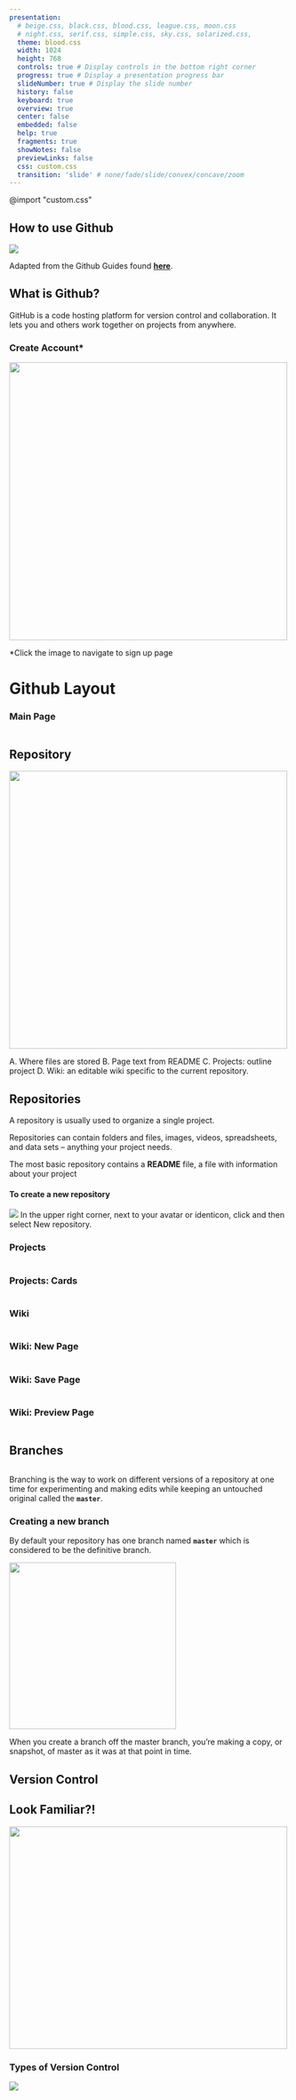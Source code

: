 ```yaml
---
presentation:
  # beige.css, black.css, blood.css, league.css, moon.css
  # night.css, serif.css, simple.css, sky.css, solarized.css,
  theme: blood.css
  width: 1024
  height: 768
  controls: true # Display controls in the bottom right corner
  progress: true # Display a presentation progress bar
  slideNumber: true # Display the slide number
  history: false
  keyboard: true
  overview: true
  center: false
  embedded: false
  help: true
  fragments: true
  showNotes: false
  previewLinks: false
  css: custom.css
  transition: 'slide' # none/fade/slide/convex/concave/zoom
---
```


@import "custom.css"


<!-- slide  -->
## How to use Github
![](https://pbs.twimg.com/profile_images/616309728688238592/pBeeJQDQ.png)


Adapted from the Github Guides found [**here**](https://guides.github.com).


<!-- slide id="" style="text-align: left" data-background-color="" -->
## What is Github?
GitHub is a code hosting platform for version control and collaboration. It lets you and others work together on projects from anywhere.


<!-- slide id="" data-background-color="" -->


<h3>Create Account*</h3>
<a href="https://github.com/join?source=header-repo"><img src="/assets/github-create-account.png" alt="" height=500></a><p>*Click the image to navigate to sign up page</p>


<!-- slide id="" data-background-color="" -->


<h1 >Github Layout</h1>

<!-- slide id="" style="text-align: left" data-background-color=""  -->

<h3>Main Page</h3><img src="/assets/github-main2.png" alt="">

<!-- slide id="" data-background-color="" style="text-align: left" -->
## Repository
<img src="/assets/github-layout-label.png" alt="" height=500>

A. Where files are stored
B. Page text from README
C. Projects: outline project
D. Wiki: an editable wiki specific to the current repository.


<!-- slide id="" data-background-color="" style="text-align: left;" vertical=true -->

## Repositories
A repository is usually used to organize a single project.

Repositories can contain folders and files, images, videos, spreadsheets, and data sets – anything your project needs.

The most basic repository contains a __README__ file, a file with information about your project

<!-- slide id="" style="text-align: left" data-background-color="" vertical=true -->

#### To create a new repository
![](https://guides.github.com/activities/hello-world/create-new-repo.png)
In the upper right corner, next to your avatar or identicon, click  and then select New repository.

<!-- slide id="" data-background-color="" -->

<h3>Projects</h3>
    <img src="/assets/github-projects-main.png" alt="">


<!-- slide id="" data-background-color="" vertical=true -->

<h3>Projects: Cards</h3>
    <img src="/assets/github-projects-cards.png" alt="">



<!-- slide id="" style="text-align: left" data-background-color="" -->

<h3>Wiki</h3>
  <img src="/assets/github-wiki.png" alt="">

<!-- slide id="" data-background-color="" vertical=true -->

  <h3>Wiki: New Page</h3>
  <img src="/assets/github-wiki-new.png" alt="">

<!-- slide id="" style="text-align: left" data-background-color="" vertical=true-->

<h3>Wiki: Save Page</h3>

<img src="/assets/github-wiki-save.png" alt="">

<!-- slide id="" style="text-align: left" data-background-color="" vertical=true -->

<h3>Wiki: Preview Page</h3>

<img src="/assets/github-wiki-preview.png" alt="">



<!-- slide id="" data-background-color="" style="text-align: justify" -->

## Branches
<img src="https://guides.github.com/activities/hello-world/branching.png" alt="">

Branching is the way to work on different versions of a repository at one time for experimenting and making edits while keeping an untouched original called the __`master`__.

<!-- slide id="" style="text-align: justify" data-background-color="" vertical=true -->

<h3>Creating a new branch</h3>

By default your repository has one branch named __`master`__ which is considered to be the definitive branch.

<section>
    <img src="https://guides.github.com/activities/hello-world/readme-edits.gif" alt="" width="300" id="image-left">
    <p id="text-right">When you create a branch off the master branch, you’re making a copy, or snapshot, of master as it was at that point in time.</p>

</section>







<!-- slide id="" data-background-color="" -->
## Version Control

<!-- slide id=""  data-background-color="" vertical=true -->

## Look Familiar?!

  <img src="http://smutch.github.io/VersionControlTutorial/_images/intro1.png" width="500" height="400">


<!-- slide id="" style="text-align: left" data-background-color="" vertical=true -->

### Types of Version Control

![](https://i1.wp.com/www.hallme.com/uploads/version-control-models.jpg?ssl=1)

<!-- slide id="" data-background-color="" -->
